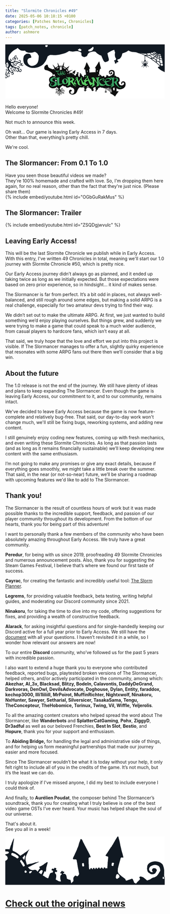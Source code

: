 ```yaml
---
title: "Slormite Chronicles #49"
date: 2025-05-06 10:18:15 +0100
categories: [Patches Notes, Chronicles]
tags: [patch_notes, chronicle]
author: ashmore
---
```

![](/assets/patch_notes/b237ebd5a6908d81335d0fc43b1f5fc5ef16552c)  
  
Hello everyone!  
Welcome to Slormite Chronicles #49!  
  
Not much to announce this week.  
  
  
Oh wait… Our game is leaving Early Access in 7 days.  
Other than that, everything’s pretty chill.  
  
We're cool.   
  

The Slormancer: From 0.1 To 1.0
-------------------------------

  
Have you seen those beautiful videos we made?   
They're 100% homemade and crafted with love. So, I'm dropping them here again, for no real reason, other than the fact that they're just nice. (Please share them)  
{% include embed/youtube.html id="OGbGuRakMus" %}  
  

The Slormancer: Trailer
-----------------------

  
{% include embed/youtube.html id="ZSQDgjwvulc" %}  
  

Leaving Early Access!
---------------------

  
This will be the last Slormite Chronicle we publish while in Early Access. With this entry, I've written 49 Chronicles in total, meaning we'll start our 1.0 journey with Slormite Chronicle #50, which is pretty nice.  
  
Our Early Access journey didn’t always go as planned, and it ended up taking twice as long as we initially expected. But those expectations were based on zero prior experience, so in hindsight… it kind of makes sense.  
  
The Slormancer is far from perfect. It’s a bit odd in places, not always well-balanced, and still rough around some edges, but making a solid ARPG is a real challenge, especially for two amateur devs trying to find their way.  
  
We didn’t set out to make the ultimate ARPG. At first, we just wanted to build something we’d enjoy playing ourselves. But things grew, and suddenly we were trying to make a game that could speak to a much wider audience, from casual players to hardcore fans, which isn’t easy at all.  
  
That said, we truly hope that the love and effort we put into this project is visible. If The Slormancer manages to offer a fun, slightly quirky experience that resonates with some ARPG fans out there then we’ll consider that a big win.  
  

About the future
----------------

  
The 1.0 release is not the end of the journey. We still have plenty of ideas and plans to keep expanding The Slormancer. Even though the game is leaving Early Access, our commitment to it, and to our community, remains intact.  
  
We've decided to leave Early Access because the game is now feature-complete and relatively bug-free. That said, our day-to-day work won't change much, we'll still be fixing bugs, reworking systems, and adding new content.  
  
I still genuinely enjoy coding new features, coming up with fresh mechanics, and even writing these Slormite Chronicles. As long as that passion lasts (and as long as it remains financially sustainable) we’ll keep developing new content with the same enthusiasm.  
  
I’m not going to make any promises or give any exact details, because if everything goes smoothly, we might take a little break over the summer. That said, in the near (or not-so-near) future, we’ll be sharing a roadmap with upcoming features we'd like to add to The Slormancer.  
  

Thank you!
----------

  
The Slormancer is the result of countless hours of work but it was made possible thanks to the incredible support, feedback, and passion of our player community throughout its development. From the bottom of our hearts, thank you for being part of this adventure!  
  
I want to personally thank a few members of the community who have been absolutely amazing throughout Early Access. We truly have a great community.  
  
**Peredur**, for being with us since 2019, proofreading 49 Slormite Chronicles and numerous announcement posts. Also, thank you for suggesting the Steam Games Festival, I believe that’s where we found our first taste of success.  
  
**Cayrac**, for creating the fantastic and incredibly useful tool: [The Slorm Planner](https://cayrac.github.io/slorm-planner/build/inventory).  
  
**Legrems**, for providing valuable feedback, beta testing, writing helpful guides, and moderating our Discord community since 2021.  
  
**Ninakoru**, for taking the time to dive into my code, offering suggestions for fixes, and providing a wealth of constructive feedback.  
  
**Alarack**, for asking insightful questions and for single-handedly keeping our Discord active for a full year prior to Early Access. We still have the [document](https://docs.google.com/document/d/1Np9p5sRYpQcvjIFDdlWUyM_CCdug_KxkrFE91TkWXhc/edit?tab=t.0#heading=h.860zkqjmpxm4) with all your questions. I haven’t revisited it in a while, so I wonder how relevant our answers are now!  
  
To our entire **Discord** community, who’ve followed us for the past 5 years with incredible passion.  
  
I also want to extend a huge thank you to everyone who contributed feedback, reported bugs, playtested broken versions of The Slormancer, helped others, and/or actively participated in the community, among which: **Akezhar, Al\_3x, Blacksad, Blitzy, Bodeln, Calavontis, DaddyDeGrand, Darkvoras, DenOwl, DevilsAdvocate, Doghouse, Dylan, Entity, faraddox, kechop3000, llli1liliill, MrPoirot, MuffinRichter, Nightxwolf, Ninakoru, NxHunter, Sawyer, Setharial, Silversicer, TasakaSama, Tengu, TheConcepteur, TheHobomice, Torinux, Twing, Vil, Wiffle, Yeljerolis**.  
  
To all the amazing content creators who helped spread the word about The Slormancer, like **Wanderbots** and **SplatterCatGaming**, **Pohx**, **ZiggyD**, **Dr3adful** as well as our beloved Frenchies, **Best In Slot**, **Bestio**, and **Hopure**, thank you for your support and enthusiasm.  
  
To **Abiding Bridge,** for handling the legal and administrative side of things, and for helping us form meaningful partnerships that made our journey easier and more focused.  
  
  
Since The Slormancer wouldn’t be what it is today without your help, it only felt right to include all of you in the credits of the game. It’s not much, but it’s the least we can do.  
  
I truly apologize if I've missed anyone, I did my best to include everyone I could think of.   
  
And finally, to **Aurélien Poudat**, the composer behind The Slormancer’s soundtrack, thank you for creating what I truly believe is one of the best video game OSTs I’ve ever heard. Your music has helped shape the soul of our universe.  
  
That's about it.  
See you all in a week!  
  
![](/assets/patch_notes/5294cb6e23b9b56386e991bcec197ea8732a9324)

# <a href="https://steamstore-a.akamaihd.net/news/externalpost/steam_community_announcements/1798454487757392" target="_blank">Check out the original news</a>